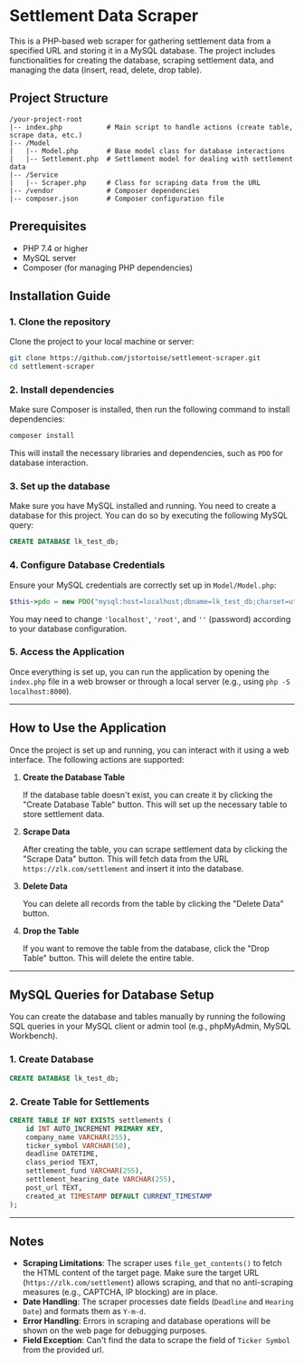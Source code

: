 
# Settlement Data Scraper

This is a PHP-based web scraper for gathering settlement data from a specified URL and storing it in a MySQL database. The project includes functionalities for creating the database, scraping settlement data, and managing the data (insert, read, delete, drop table).

## Project Structure

```
/your-project-root
|-- index.php           # Main script to handle actions (create table, scrape data, etc.)
|-- /Model
|   |-- Model.php       # Base model class for database interactions
|   |-- Settlement.php  # Settlement model for dealing with settlement data
|-- /Service
|   |-- Scraper.php     # Class for scraping data from the URL
|-- /vendor             # Composer dependencies
|-- composer.json       # Composer configuration file
```

## Prerequisites

- PHP 7.4 or higher
- MySQL server
- Composer (for managing PHP dependencies)

## Installation Guide

### 1. Clone the repository

Clone the project to your local machine or server:

```bash
git clone https://github.com/jstortoise/settlement-scraper.git
cd settlement-scraper
```

### 2. Install dependencies

Make sure Composer is installed, then run the following command to install dependencies:

```bash
composer install
```

This will install the necessary libraries and dependencies, such as `PDO` for database interaction.

### 3. Set up the database

Make sure you have MySQL installed and running. You need to create a database for this project. You can do so by executing the following MySQL query:

```sql
CREATE DATABASE lk_test_db;
```

### 4. Configure Database Credentials

Ensure your MySQL credentials are correctly set up in `Model/Model.php`:

```php
$this->pdo = new PDO("mysql:host=localhost;dbname=lk_test_db;charset=utf8mb4", 'root', '');
```

You may need to change `'localhost'`, `'root'`, and `''` (password) according to your database configuration.

### 5. Access the Application

Once everything is set up, you can run the application by opening the `index.php` file in a web browser or through a local server (e.g., using `php -S localhost:8000`).

---

## How to Use the Application

Once the project is set up and running, you can interact with it using a web interface. The following actions are supported:

1. **Create the Database Table**

   If the database table doesn't exist, you can create it by clicking the "Create Database Table" button. This will set up the necessary table to store settlement data.

2. **Scrape Data**

   After creating the table, you can scrape settlement data by clicking the "Scrape Data" button. This will fetch data from the URL `https://zlk.com/settlement` and insert it into the database.

3. **Delete Data**

   You can delete all records from the table by clicking the "Delete Data" button.

4. **Drop the Table**

   If you want to remove the table from the database, click the "Drop Table" button. This will delete the entire table.

---

## MySQL Queries for Database Setup

You can create the database and tables manually by running the following SQL queries in your MySQL client or admin tool (e.g., phpMyAdmin, MySQL Workbench).

### 1. Create Database

```sql
CREATE DATABASE lk_test_db;
```

### 2. Create Table for Settlements

```sql
CREATE TABLE IF NOT EXISTS settlements (
    id INT AUTO_INCREMENT PRIMARY KEY,
    company_name VARCHAR(255),
    ticker_symbol VARCHAR(50),
    deadline DATETIME,
    class_period TEXT,
    settlement_fund VARCHAR(255),
    settlement_hearing_date VARCHAR(255),
    post_url TEXT,
    created_at TIMESTAMP DEFAULT CURRENT_TIMESTAMP
);
```

---

## Notes

- **Scraping Limitations**: The scraper uses `file_get_contents()` to fetch the HTML content of the target page. Make sure the target URL (`https://zlk.com/settlement`) allows scraping, and that no anti-scraping measures (e.g., CAPTCHA, IP blocking) are in place.
- **Date Handling**: The scraper processes date fields (`Deadline` and `Hearing Date`) and formats them as `Y-m-d`.
- **Error Handling**: Errors in scraping and database operations will be shown on the web page for debugging purposes.
- **Field Exception**: Can't find the data to scrape the field of `Ticker Symbol` from the provided url.